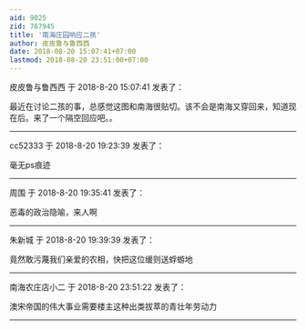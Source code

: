 ```yaml
---
aid: 9025
zid: 767945
title: '南海庄园响应二孩'
author: 皮皮鲁与鲁西西
date: 2018-08-20 15:07:41+07:00
lastmod: 2018-08-20 23:51:00+07:00
---
```


皮皮鲁与鲁西西 于 2018-8-20 15:07:41 发表了：

最近在讨论二孩的事，总感觉这图和南海很贴切。该不会是南海又穿回来，知道现在后。来了一个隔空回应吧。。

---------

cc52333 于 2018-8-20 19:23:39 发表了：

毫无ps痕迹

---------

周围 于 2018-8-20 19:35:41 发表了：

恶毒的政治隐喻，来人啊

---------

朱新城 于 2018-8-20 19:39:39 发表了：

竟然敢污蔑我们亲爱的农相，快把这位缓则送蜉蝣地

---------

南海农庄店小二 于 2018-8-20 23:51:22 发表了：

澳宋帝国的伟大事业需要楼主这种出类拔萃的青壮年劳动力

---------

